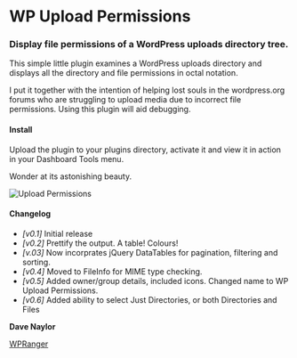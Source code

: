 WP Upload Permissions
============================

### Display file permissions of a WordPress uploads directory tree.

This simple little plugin examines a WordPress uploads directory and displays all the directory
and file permissions in octal notation. 

I put it together with the intention of helping lost souls in the wordpress.org forums who are struggling
to upload media due to incorrect file permissions.  Using this plugin will aid debugging. 

#### Install

Upload the plugin to your plugins directory, activate it and view it in action in your Dashboard Tools menu.

Wonder at its astonishing beauty.

![Upload Permissions](http://i.imgur.com/QXhOxV3.png)


#### Changelog

* _[v0.1]_ Initial release
* _[v0.2]_ Prettify the output.  A table!  Colours!
* _[v.03]_ Now incorprates jQuery DataTables for pagination, filtering and sorting.
* _[v0.4]_ Moved to FileInfo for MIME type checking.
* _[v0.5]_ Added owner/group details, included icons.  Changed name to WP Upload Permissions.
* _[v0.6]_ Added ability to select Just Directories, or both Directories and Files

__Dave Naylor__

[WPRanger](http://wpranger.co.uk)
